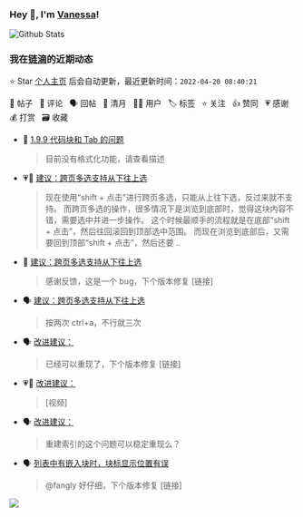 ### Hey 👋, I'm [Vanessa](http://vanessa.b3log.org/)!

![Github Stats](https://github-readme-stats.vercel.app/api?username=Vanessa219&show_icons=true)

<!--events start -->

### 我在[链滴](https://ld246.com)的近期动态

⭐️ Star [个人主页](https://github.com/Vanessa219/Vanessa219) 后会自动更新，最近更新时间：`2022-04-20 08:40:21`

📝 帖子 &nbsp; 💬 评论 &nbsp; 🗣 回帖 &nbsp; 🌙 清月 &nbsp; 👨‍💻 用户 &nbsp; 🏷️ 标签 &nbsp; ⭐️ 关注 &nbsp; 👍 赞同 &nbsp; 💗 感谢 &nbsp; 💰 打赏 &nbsp; 🗃 收藏

* 💬 [1.9.9 代码块和 Tab 的问题](https://ld246.com/article/1650356253520/comment/1650361554759#comments)

  > 目前没有格式化功能，请查看描述
* 💗📝 [建议：跨页多选支持从下往上选](https://ld246.com/article/1650096678723)

  > 现在使用“shift + 点击”进行跨页多选，只能从上往下选，反过来就不支持。 而跨页多选的操作，很多情况下是浏览到底部时，觉得这块内容不错，需要选中并进一步操作。 这个时候最顺手的流程就是在底部“shift + 点击”，然后往回滚回到顶部选中范围。 而现在浏览到底部后，又需要回到顶部“shift + 点击”，然后还要 ..
* 💬 [建议：跨页多选支持从下往上选](https://ld246.com/article/1650096678723/comment/1650294914002#comments)

  > 感谢反馈，这是一个 bug，下个版本修复 [链接]
* 🗣 [建议：跨页多选支持从下往上选](https://ld246.com/article/1650096678723/comment/1650099151319#comments)

  > 按两次 ctrl+a，不行就三次
* 🗣 [改进建议：](https://ld246.com/article/1650018446988/comment/1650081404993#comments)

  > 已经可以重现了，下个版本修复 [链接]
* 💗💬 [改进建议：](https://ld246.com/article/1650018446988/comment/1650081404993#comments)

  > [视频]
* 🗣 [改进建议：](https://ld246.com/article/1650018446988/comment/1650080086939#comments)

  > 重建索引的这个问题可以稳定重现么？
* 🗣 [列表中有嵌入块时，块标显示位置有误](https://ld246.com/article/1649320568101/comment/1650024209801#comments)

  > @fangly 好仔细，下个版本修复 [链接]


<!--events end -->

<a title="Hits" target="_blank" href="https://github.com/Vanessa219/Vanessa219"><img src="https://hits.b3log.org/Vanessa219/Vanessa219.svg"></a>
